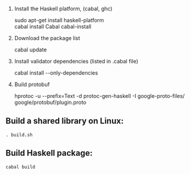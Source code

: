 1. Install the Haskell platform, (cabal, ghc)


    sudo apt-get install haskell-platform    
    cabal install Cabal cabal-install 

2. Download the package list


    cabal update
        
3. Install validator dependencies (listed in .cabal file)


    cabal install --only-dependencies

4. Build protobuf


    hprotoc -u --prefix=Text -d protoc-gen-haskell -I google-proto-files/ google/protobuf/plugin.proto 

    



## Build a shared library on Linux:


    . build.sh
       
## Build Haskell package:

    
    cabal build